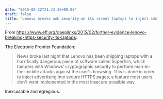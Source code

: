 ```yaml
---
date: "2015-02-22T21:33:16+00:00"
draft: false
title: "Lenovo breaks web security on its recent laptops to inject ads"
---
```

From https://www.eff.org/deeplinks/2015/02/further-evidence-lenovo-breaking-https-security-its-laptops:

The Electronic Frontier Foundation:

>News broke last night that Lenovo has been shipping laptops with a horrifically dangerous piece of software called Superfish, which tampers with Windows' cryptographic security to perform man-in-the-middle attacks against the user's browsing. This is done in order to inject advertising into secure HTTPS pages, a feature most users don't want implemented in the most insecure possible way.

Inexcusable and egregious.